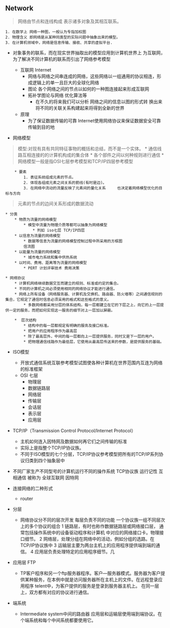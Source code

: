 ## Network 

> 网络由节点和连线构成 表示诸多对象及其相互联系。

	1. 在数学上 网络一种图，一般认为专指加权图
	2. 物理含义 即网络是从某种同类型的实际问题中抽象出来的模型。
	3. 在计算机领域中，网络是信息传输、接收、共享的虚拟平台.

* 对象事务的联系，而在现实世界抽取出的模型应用到计算机世界上
为互联网，为了解决不同计算机的联系而引出了网络参考模型

	* 互联网  Internet
		* 网络与网络之间串连成的网络，这些网络以一组通用的协议相连，形成逻辑上的单一且巨大的全球化网络
		* 图论 各个网络之间的节点以如何的一种图连接起来形成互联网
		* 拓补学图论与网络 优化算法等
			* 在不久的将来我们可以分析 网络之间的信息以图的形式转
				换出来将不同的关联关系构建起来将得到全新的世界
	* 原理
		* 为了保证数据传输的可靠 Internet使用网络协议来保证数据安全可靠传输到目的地


* 网络模型
> 模型:对现有具有共同特征事物的概括和总结，而不是一个实体。
		* 通信线路互相连接的的计算机构成的集合体
		* 各个部件之间以何种规则进行通信
		* 网络模型一般是指OSI七层参考模型和TCP/IP四层参考模型

		* 要素
			1. 表征系统组成元素的节点。
			2. 体现各组成元素之间关系的箭线(有时是边)。
			3. 在网络中流动的流量反映了元素间的量化关系 	也决定着网络模型优化的目标与方向

> 元素的节点的边间关系形成的数据流动
	
	* 分类
		* 物质为流量的网络模型
			* 模型中流量为物理介质等都可以抽象为网络模型
				* 列如 iso七层 TCP/IP四层
		* 以信息为流量的网络模型
			* 数据等信息为流量的网络模型控制过程中所采用的方框图
			信流图
		* 以能量为流量的网络模型
			* 城市电力系统和集中供热系统
		* 以时间、费用、距离等为流量的网络模型
			* PERT 计划评审技术 费用决策

	* 网络协议
		* 计算机网络继续数据交互而建立的规则、标准或约定的集合。
		* 不同的计算机之间必须使用相同的网络协议才能进行通信。
		* 网络上所有设备（网络服务器、计算机及交换机、路由器、防火墙等）之间通信规则的集合，它规定了通信时信息必须采用的格式和这些格式的意义。
			* 多数网络都采用分层的体系结构，每一层都建立在它的下层之上，向它的上一层提供一定的服务，而把如何实现这一服务的细节对上一层加以屏蔽。

		*  层次结构
			* 结构中的每一层都规定有明确的服务及接口标准。
			* 把用户的应用程序作为最高层
			* 除了最高层外，中间的每一层都向上一层提供服务，同时又是下一层的用户。
			* 把物理通信线路作为最低层，它使用从最高层传送来的参数，是提供服务的基础。

	
* ISO模型
	* 开放式通信系统互联参考模型试图使各种计算机在世界范围内互连为网络的标准框架
	* OSI 七层	
		* 物理层
		* 数据链路层
		* 网络层
		* 传输层
		* 会话层
		* 表示层
		* 应用层
		


* TCP/IP（Transmission Control Protocol/Internet Protocol）
	* 主机如何连入因特网及数据如何再它们之间传输的标准
	* 实际上是指整个TCP/IP协议族。
	* 不同于ISO模型的七个分层，TCP/IP协议参考模型把所有的TCP/IP系列协议归类到四个抽象层中

* 不同厂家生产不同型号的计算机运行不同的操作系统 TCP协议族 运行记性
	互相通信 被称为 全球互联网 因特网


* 连接网络的二种形式
	* router


* 分层
	* 网络协议分不同的层次开发 每层负责不同的功能
		一个协议族一组不同层次上的多个协议的组合
	1 链路层，有时也称作数据链路层或网络接口层，
	通常包括操作系统中的设备驱动程序和计算机
	中对应的网络接口卡。物理接口细节。
	2 网络层，处理分组在网络中的活动，例如分组的选路。在
		TCP/IP协议族中
	3 运输层主要为两台主机上的应用程序提供端到端的通信。
	4 应用层负责处理特定的应用程序细节。几


* 应用层 FTP
	* TP客户程序和另一个ftp服务器程序。客户—服务器模式。服务器为客户提供某种服务，在本例中就是访问服务器所在主机上的文件。在远程登录应用程序 telent中，为客户提供的服务是登录到服务器主机上。
	在同一层上，双方都有对应的协议进行通信。

* 端系统
	* Intermediate system中间的路由器 应用层和运输层使用端到端协议。在个端系统和每个中间系统都要使用它。
